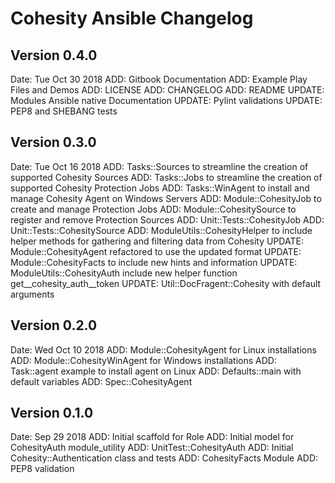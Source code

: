 # Cohesity Ansible Changelog


## Version 0.4.0
  Date:   Tue Oct 30 2018
    ADD:    Gitbook Documentation
    ADD:    Example Play Files and Demos
    ADD:    LICENSE
    ADD:    CHANGELOG
    ADD:    README
    UPDATE: Modules Ansible native Documentation
    UPDATE: Pylint validations
    UPDATE: PEP8 and SHEBANG tests

## Version 0.3.0
  Date:   Tue Oct 16 2018
    ADD:    Tasks::Sources to streamline the creation of supported Cohesity Sources
    ADD:    Tasks::Jobs to streamline the creation of supported Cohesity Protection Jobs
    ADD:    Tasks::WinAgent to install and manage Cohesity Agent on Windows Servers
    ADD:    Module::CohesityJob to create and manage Protection Jobs
    ADD:    Module::CohesitySource to register and remove Protection Sources
    ADD:    Unit::Tests::CohesityJob
    ADD:    Unit::Tests::CohesitySource
    ADD:    ModuleUtils::CohesityHelper to include helper methods for gathering and filtering data from Cohesity
    UPDATE: Module::CohesityAgent refactored to use the updated format
    UPDATE: Module::CohesityFacts to include new hints and information
    UPDATE: ModuleUtils::CohesityAuth include new helper function get__cohesity_auth__token
    UPDATE: Util::DocFragent::Cohesity with default arguments

## Version 0.2.0
  Date:   Wed Oct 10 2018
    ADD:    Module::CohesityAgent for Linux installations
    ADD:    Module::CohesityWinAgent for Windows installations
    ADD:    Task::agent example to install agent on Linux
    ADD:    Defaults::main with default variables
    ADD:    Spec::CohesityAgent

## Version 0.1.0
  Date:   Sep 29 2018
    ADD:    Initial scaffold for Role
    ADD:    Initial model for CohesityAuth module_utility
    ADD:    UnitTest::CohesityAuth
    ADD:    Initial Cohesity::Authentication class and tests
    ADD:    CohesityFacts Module
    ADD:    PEP8 validation
